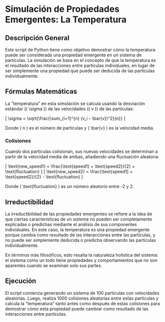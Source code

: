 # Simulación de Propiedades Emergentes: La Temperatura

## Descripción General

Este script de Python tiene como objetivo demostrar cómo la temperatura puede ser considerada una propiedad emergente en un sistema de partículas. La simulación se basa en el concepto de que la temperatura es el resultado de las interacciones entre partículas individuales, en lugar de ser simplemente una propiedad que puede ser deducida de las partículas individualmente.

## Fórmulas Matemáticas

La "temperatura" en esta simulación se calcula usando la desviación estándar (\( \sigma \)) de las velocidades (\( v \)) de las partículas:

\[
\sigma = \sqrt{\frac{\sum_{i=1}^{n} (v_i - \bar{v})^2}{n}}
\]

Donde \( n \) es el número de partículas y \( \bar{v} \) es la velocidad media.

### Colisiones

Cuando dos partículas colisionan, sus nuevas velocidades se determinan a partir de la velocidad media de ambas, añadiendo una fluctuación aleatoria:

\[
\text{new\_speed1} = \frac{\text{speed1} + \text{speed2}}{2} + \text{fluctuation}
\]
\[
\text{new\_speed2} = \frac{\text{speed1} + \text{speed2}}{2} - \text{fluctuation}
\]

Donde \( \text{fluctuation} \) es un número aleatorio entre -2 y 2.

## Irreductibilidad

La irreductibilidad de las propiedades emergentes se refiere a la idea de que ciertas características de un sistema no pueden ser completamente explicadas o predichas mediante el análisis de sus componentes individuales. En este caso, la temperatura es una propiedad emergente porque cambia como resultado de las interacciones entre las partículas, y no puede ser simplemente deducida o predicha observando las partículas individualmente.

En términos más filosóficos, esto resalta la naturaleza holística del sistema: el sistema como un todo tiene propiedades y comportamientos que no son aparentes cuando se examinan solo sus partes.

## Ejecución

El script comienza generando un sistema de 100 partículas con velocidades aleatorias. Luego, realiza 1000 colisiones aleatorias entre estas partículas y calcula la "temperatura" tanto antes como después de estas colisiones para demostrar cómo esta propiedad puede cambiar como resultado de las interacciones entre partículas.
